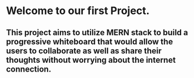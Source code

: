 # Welcome to our first Project. 

## This project aims to utilize MERN stack to build a progressive whiteboard that would allow the users to collaborate as well as share their thoughts without worrying about the internet connection.
